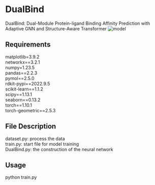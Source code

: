# DualBind
DualBind: Dual-Module Protein-ligand Binding Affinity Prediction with Adaptive GNN and Structure-Aware Transformer
![model](https://github.com/user-attachments/assets/c96839e1-63f8-48c0-a984-62d039103e0a)


## Requirements
matplotlib=3.9.2<br>
networkx==3.2.1<br>
numpy=1.23.5<br>
pandas==2.2.3<br>
pymol==2.5.0<br>
rdkit-pypi==2022.9.5<br>
scikit-learn==1.1.2<br>
scipy==1.13.1<br>
seaborn==0.13.2<br>
torch==1.10.1<br>
torch-geometric==2.5.3<br>

## File Description
dataset.py: process the data<br>
train.py: start file for model training<br>
DualBind.py: the construction of the neural network<br>

## Usage
python train.py<br>
